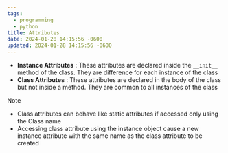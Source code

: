 ```yaml
---
tags:
  - programming
  - python
title: Attributes
date: 2024-01-28 14:15:56 -0600
updated: 2024-01-28 14:15:56 -0600
---
```


* **Instance Attributes** : These attributes are declared inside the `__init__` method of the class. They are difference for each instance of the class
* **Class Attributes** : These attributes are declared in the body of the class but not inside a method. They are common to all instances of the class

 > [!note]
 > * Class attributes can behave like static attributes if accessed only using the Class name
 > * Accessing class attribute using the instance object cause a new instance attribute with the same name as the class attribute to be created
 